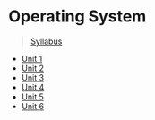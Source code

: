 # Operating System <br />
> <a href="https://github.com/Brijesh59/os/blob/master/OPERATING%20SYSTEMS%20SYLLABUS.pdf"> Syllabus </a>
- <a href="https://github.com/Brijesh59/os/tree/master/Unit1"> Unit 1 </a>
- <a href="https://github.com/Brijesh59/os/tree/master/Unit2"> Unit 2 </a>
- <a href="https://github.com/Brijesh59/os/tree/master/Unit3"> Unit 3 </a>
- <a href="https://github.com/Brijesh59/os/tree/master/Unit4"> Unit 4 </a>
- <a href="https://github.com/Brijesh59/os/tree/master/Unit5"> Unit 5 </a>
- <a href="https://github.com/Brijesh59/os/tree/master/Unit6"> Unit 6 </a>
